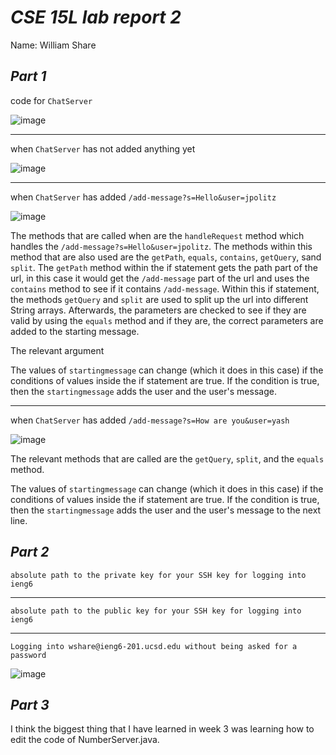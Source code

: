 # ***CSE 15L lab report 2***   
Name: William Share

***Part 1***
---
code for `ChatServer`

![image](https://github.com/wshare26/cse15l-lab-reports/assets/156359336/1b9572aa-f559-46fd-9275-8d5cb5967bf2)

---

when `ChatServer` has not added anything yet

![image](https://github.com/wshare26/cse15l-lab-reports/assets/156359336/6ee0200e-16a8-4dad-9629-3f3f85843561)

---

when `ChatServer` has added `/add-message?s=Hello&user=jpolitz`

![image](https://github.com/wshare26/cse15l-lab-reports/assets/156359336/20a906f0-a323-47cc-ba54-346821622c67)

The methods that are called when are the `handleRequest` method which handles the `/add-message?s=Hello&user=jpolitz`. The methods within this method that are also used are the `getPath`, `equals`, `contains`, `getQuery`, sand `split`. The `getPath` method within the if statement gets the path part of the url, in this case it would get the `/add-message` part of the url and uses the `contains` method to see if it contains `/add-message`. Within this if statement, the methods `getQuery` and `split` are used to split up the url into different String arrays. Afterwards, the parameters are checked to see if they are valid by using the `equals` method and if they are, the correct parameters are added to the starting message.

The relevant argument 

The values of `startingmessage` can change (which it does in this case) if the conditions of values inside the if statement are true. If the condition is true, then the `startingmessage` adds the user and the user's message.

---

when `ChatServer` has added `/add-message?s=How are you&user=yash`

![image](https://github.com/wshare26/cse15l-lab-reports/assets/156359336/6f405eeb-bd22-407c-9b79-0de8ee9fac73)

The relevant methods that are called are the `getQuery`,  `split`, and the `equals` method.




The values of `startingmessage` can change (which it does in this case) if the conditions of values inside the if statement are true. If the condition is true, then the `startingmessage` adds the user and the user's message to the next line.


***Part 2***
---
`absolute path to the private key for your SSH key for logging into ieng6`


---


`absolute path to the public key for your SSH key for logging into ieng6`

---


`Logging into wshare@ieng6-201.ucsd.edu without being asked for a password`

![image](https://github.com/wshare26/cse15l-lab-reports/assets/156359336/509af768-d213-49a8-afdd-bd70fc985af8)



***Part 3***
---
I think the biggest thing that I have learned in week 3 was learning how to edit the code of NumberServer.java. 


